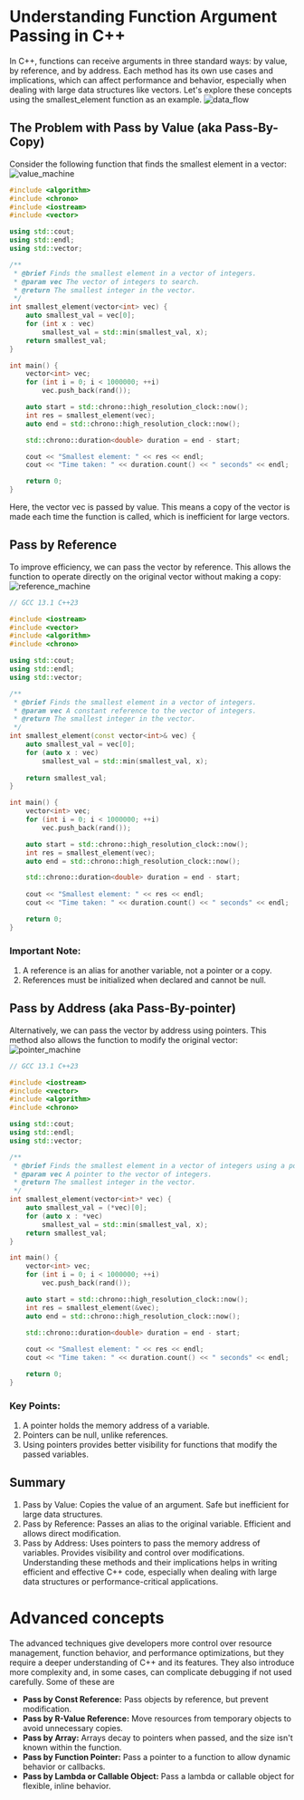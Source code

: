 # Understanding Function Argument Passing in C++
In C++, functions can receive arguments in three standard ways: by value, by reference, and by address. Each method has its own use cases and implications, which can affect performance and behavior, especially when dealing with large data structures like vectors. Let's explore these concepts using the smallest_element function as an example.
![data_flow](https://github.com/user-attachments/assets/2c005691-542a-4170-8aa8-98cb70fdf452)


## The Problem with Pass by Value (aka Pass-By-Copy)
Consider the following function that finds the smallest element in a vector:
![value_machine](https://github.com/user-attachments/assets/c2424ba8-aad5-4d84-8ef6-778f32890f32)


```cpp
#include <algorithm>
#include <chrono>
#include <iostream>
#include <vector>

using std::cout;
using std::endl;
using std::vector;

/**
 * @brief Finds the smallest element in a vector of integers.
 * @param vec The vector of integers to search.
 * @return The smallest integer in the vector.
 */
int smallest_element(vector<int> vec) {
    auto smallest_val = vec[0];
    for (int x : vec)
        smallest_val = std::min(smallest_val, x);
    return smallest_val;
}

int main() {
    vector<int> vec;
    for (int i = 0; i < 1000000; ++i)
        vec.push_back(rand());

    auto start = std::chrono::high_resolution_clock::now();
    int res = smallest_element(vec);
    auto end = std::chrono::high_resolution_clock::now();

    std::chrono::duration<double> duration = end - start;

    cout << "Smallest element: " << res << endl;
    cout << "Time taken: " << duration.count() << " seconds" << endl;

    return 0;
}
```
Here, the vector vec is passed by value. This means a copy of the vector is made each time the function is called, which is inefficient for large vectors.

## Pass by Reference
To improve efficiency, we can pass the vector by reference. This allows the function to operate directly on the original vector without making a copy:
![reference_machine](https://github.com/user-attachments/assets/4262e8bf-9b22-484f-8a9a-a79374e9b72f)


```cpp
// GCC 13.1 C++23

#include <iostream>
#include <vector>
#include <algorithm> 
#include <chrono> 

using std::cout;
using std::endl;
using std::vector;

/**
 * @brief Finds the smallest element in a vector of integers.
 * @param vec A constant reference to the vector of integers.
 * @return The smallest integer in the vector.
 */
int smallest_element(const vector<int>& vec) {
    auto smallest_val = vec[0];
    for (auto x : vec) 
        smallest_val = std::min(smallest_val, x);
    
    return smallest_val;
}

int main() {
    vector<int> vec;
    for (int i = 0; i < 1000000; ++i) 
        vec.push_back(rand());

    auto start = std::chrono::high_resolution_clock::now();
    int res = smallest_element(vec);
    auto end = std::chrono::high_resolution_clock::now();

    std::chrono::duration<double> duration = end - start;
    
    cout << "Smallest element: " << res << endl;
    cout << "Time taken: " << duration.count() << " seconds" << endl;

    return 0;
}
```

### Important Note:
1. A reference is an alias for another variable, not a pointer or a copy.
2. References must be initialized when declared and cannot be null.

## Pass by Address  (aka Pass-By-pointer)
Alternatively, we can pass the vector by address using pointers. This method also allows the function to modify the original vector:
![pointer_machine](https://github.com/user-attachments/assets/49ead60a-8299-452d-9ab4-eaec89b2b8d2)


```cpp
// GCC 13.1 C++23

#include <iostream>
#include <vector>
#include <algorithm> 
#include <chrono>

using std::cout;
using std::endl;
using std::vector;

/**
 * @brief Finds the smallest element in a vector of integers using a pointer.
 * @param vec A pointer to the vector of integers.
 * @return The smallest integer in the vector.
 */
int smallest_element(vector<int>* vec) {
    auto smallest_val = (*vec)[0];
    for (auto x : *vec)
        smallest_val = std::min(smallest_val, x);
    return smallest_val;
}

int main() {
    vector<int> vec;
    for (int i = 0; i < 1000000; ++i) 
        vec.push_back(rand());

    auto start = std::chrono::high_resolution_clock::now();
    int res = smallest_element(&vec);
    auto end = std::chrono::high_resolution_clock::now();

    std::chrono::duration<double> duration = end - start;
    
    cout << "Smallest element: " << res << endl;
    cout << "Time taken: " << duration.count() << " seconds" << endl;

    return 0;
}
```
### Key Points:
1. A pointer holds the memory address of a variable.
2. Pointers can be null, unlike references.
3. Using pointers provides better visibility for functions that modify the passed variables.

## Summary
1. Pass by Value: Copies the value of an argument. Safe but inefficient for large data structures.
2. Pass by Reference: Passes an alias to the original variable. Efficient and allows direct modification.
3. Pass by Address: Uses pointers to pass the memory address of variables. Provides visibility and control over modifications.
Understanding these methods and their implications helps in writing efficient and effective C++ code, especially when dealing with large data structures or performance-critical applications.

# Advanced concepts
The advanced techniques give developers more control over resource management, function behavior, and performance optimizations, but they require a deeper understanding of C++ and its features. They also introduce more complexity and, in some cases, can complicate debugging if not used carefully. Some of these are

- **Pass by Const Reference:** Pass objects by reference, but prevent modification.
- **Pass by R-Value Reference:** Move resources from temporary objects to avoid unnecessary copies.
- **Pass by Array:** Arrays decay to pointers when passed, and the size isn't known within the function.
- **Pass by Function Pointer:** Pass a pointer to a function to allow dynamic behavior or callbacks.
- **Pass by Lambda or Callable Object:** Pass a lambda or callable object for flexible, inline behavior.

